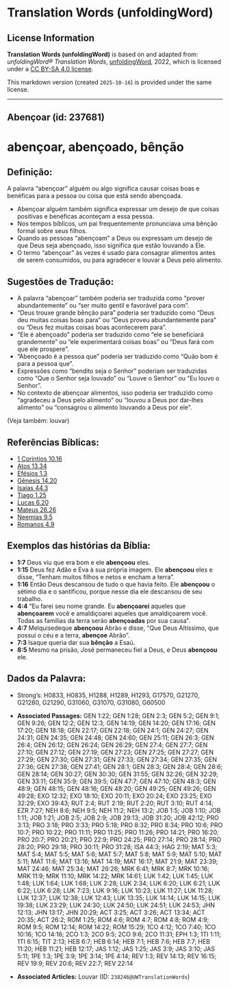 # Translation Words (unfoldingWord)

## License Information

**Translation Words (unfoldingWord)** is based on and adapted from: _unfoldingWord® Translation Words_, [unfoldingWord](https://unfoldingword.org/utw), 2022, which is licensed under a [CC BY-SA 4.0 license](https://creativecommons.org/licenses/by-sa/4.0/legalcode.en).

This markdown version (created `2025-10-16`) is provided under the same license.



--------------------------------

## Abençoar (id: 237681)

abençoar, abençoado, bênção
===========================

Definição:
----------

A palavra “abençoar” alguém ou algo significa causar coisas boas e benéficas para a pessoa ou coisa que está sendo abençoada.

* Abençoar alguém também significa expressar um desejo de que coisas positivas e benéficas aconteçam a essa pessoa.
* Nos tempos bíblicos, um pai frequentemente pronunciava uma bênção formal sobre seus filhos.
* Quando as pessoas “abençoam” a Deus ou expressam um desejo de que Deus seja abençoado, isso significa que estão louvando a Ele.
* O termo “abençoar” às vezes é usado para consagrar alimentos antes de serem consumidos, ou para agradecer e louvar a Deus pelo alimento.

Sugestões de Tradução:
----------------------

* A palavra “abençoar” também poderia ser traduzida como “prover abundantemente” ou “ser muito gentil e favorável para com”.
* “Deus trouxe grande bênção para” poderia ser traduzido como “Deus deu muitas coisas boas para” ou “Deus proveu abundantemente para” ou “Deus fez muitas coisas boas acontecerem para”.
* “Ele é abençoado” poderia ser traduzido como “ele se beneficiará grandemente” ou “ele experimentará coisas boas” ou “Deus fará com que ele prospere”.
* “Abençoado é a pessoa que” poderia ser traduzido como “Quão bom é para a pessoa que”.
* Expressões como “bendito seja o Senhor” poderiam ser traduzidas como “Que o Senhor seja louvado” ou “Louve o Senhor” ou “Eu louvo o Senhor”.
* No contexto de abençoar alimentos, isso poderia ser traduzido como “agradeceu a Deus pelo alimento” ou “louvou a Deus por dar\-lhes alimento” ou “consagrou o alimento louvando a Deus por ele”.

(Veja também: louvar)

Referências Bíblicas:
---------------------

* [1 Coríntios 10\.16](https://ref.ly/1Cor10:16)
* [Atos 13\.34](https://ref.ly/Acts13:34)
* [Efésios 1\.3](https://ref.ly/Eph1:3)
* [Gênesis 14\.20](https://ref.ly/Gen14:20)
* [Isaías 44\.3](https://ref.ly/Isa44:3)
* [Tiago 1\.25](https://ref.ly/Jas1:25)
* [Lucas 6\.20](https://ref.ly/Luke6:20)
* [Mateus 26\.26](https://ref.ly/Matt26:26)
* [Neemias 9\.5](https://ref.ly/Neh9:5)
* [Romanos 4\.9](https://ref.ly/Rom4:9)

Exemplos das histórias da Bíblia:
---------------------------------

* **1:7** Deus viu que era bom e ele **abençoou** eles.
* **1:15** Deus fez Adão e Eva à sua própria imagem. Ele **abençoou** eles e disse, “Tenham muitos filhos e netos e encham a terra”.
* **1:16** Então Deus descansou de tudo o que havia feito. Ele **abençoou** o sétimo dia e o santificou, porque nesse dia ele descansou de seu trabalho.
* **4:4** “Eu farei seu nome grande. Eu **abençoarei** aqueles que **abençoarem** você e amaldiçoarei aqueles que amaldiçoarem você. Todas as famílias da terra serão **abençoadas** por sua causa”.
* **4:7** Melquisedeque **abençoou** Abrão e disse, “Que Deus Altíssimo, que possui o céu e a terra, **abençoe** Abrão”.
* **7:3** Isaque queria dar sua **bênção** a Esaú.
* **8:5** Mesmo na prisão, José permaneceu fiel a Deus, e Deus **abençoou** ele.

Dados da Palavra:
-----------------

* Strong’s: H0833, H0835, H1288, H1289, H1293, G17570, G21270, G21280, G21290, G31060, G31070, G31080, G60500

* **Associated Passages:** GEN 1:22; GEN 1:28; GEN 2:3; GEN 5:2; GEN 9:1; GEN 9:26; GEN 12:2; GEN 12:3; GEN 14:19; GEN 14:20; GEN 17:16; GEN 17:20; GEN 18:18; GEN 22:17; GEN 22:18; GEN 24:1; GEN 24:27; GEN 24:31; GEN 24:35; GEN 24:48; GEN 24:60; GEN 25:11; GEN 26:3; GEN 26:4; GEN 26:12; GEN 26:24; GEN 26:29; GEN 27:4; GEN 27:7; GEN 27:10; GEN 27:12; GEN 27:19; GEN 27:23; GEN 27:25; GEN 27:27; GEN 27:29; GEN 27:30; GEN 27:31; GEN 27:33; GEN 27:34; GEN 27:35; GEN 27:36; GEN 27:38; GEN 27:41; GEN 28:1; GEN 28:3; GEN 28:4; GEN 28:6; GEN 28:14; GEN 30:27; GEN 30:30; GEN 31:55; GEN 32:26; GEN 32:29; GEN 33:11; GEN 35:9; GEN 39:5; GEN 47:7; GEN 47:10; GEN 48:3; GEN 48:9; GEN 48:15; GEN 48:16; GEN 48:20; GEN 49:25; GEN 49:26; GEN 49:28; EXO 12:32; EXO 18:10; EXO 20:11; EXO 20:24; EXO 23:25; EXO 32:29; EXO 39:43; RUT 2:4; RUT 2:19; RUT 2:20; RUT 3:10; RUT 4:14; EZR 7:27; NEH 8:6; NEH 9:5; NEH 11:2; NEH 13:2; JOB 1:5; JOB 1:10; JOB 1:11; JOB 1:21; JOB 2:5; JOB 2:9; JOB 29:13; JOB 31:20; JOB 42:12; PRO 3:13; PRO 3:18; PRO 3:33; PRO 5:18; PRO 8:32; PRO 8:34; PRO 10:6; PRO 10:7; PRO 10:22; PRO 11:11; PRO 11:25; PRO 11:26; PRO 14:21; PRO 16:20; PRO 20:7; PRO 20:21; PRO 22:9; PRO 24:25; PRO 27:14; PRO 28:14; PRO 28:20; PRO 29:18; PRO 30:11; PRO 31:28; ISA 44:3; HAG 2:19; MAT 5:3; MAT 5:4; MAT 5:5; MAT 5:6; MAT 5:7; MAT 5:8; MAT 5:9; MAT 5:10; MAT 5:11; MAT 11:6; MAT 13:16; MAT 14:19; MAT 16:17; MAT 21:9; MAT 23:39; MAT 24:46; MAT 25:34; MAT 26:26; MRK 6:41; MRK 8:7; MRK 10:16; MRK 11:9; MRK 11:10; MRK 14:22; MRK 14:61; LUK 1:42; LUK 1:45; LUK 1:48; LUK 1:64; LUK 1:68; LUK 2:28; LUK 2:34; LUK 6:20; LUK 6:21; LUK 6:22; LUK 6:28; LUK 7:23; LUK 9:16; LUK 10:23; LUK 11:27; LUK 11:28; LUK 12:37; LUK 12:38; LUK 12:43; LUK 13:35; LUK 14:14; LUK 14:15; LUK 19:38; LUK 23:29; LUK 24:30; LUK 24:50; LUK 24:51; LUK 24:53; JHN 12:13; JHN 13:17; JHN 20:29; ACT 3:25; ACT 3:26; ACT 13:34; ACT 20:35; ACT 26:2; ROM 1:25; ROM 4:6; ROM 4:7; ROM 4:8; ROM 4:9; ROM 9:5; ROM 12:14; ROM 14:22; ROM 15:29; 1CO 4:12; 1CO 7:40; 1CO 10:16; 1CO 14:16; 2CO 1:3; 2CO 9:5; 2CO 9:6; 2CO 11:31; EPH 1:3; 1TI 1:11; 1TI 6:15; TIT 2:13; HEB 6:7; HEB 6:14; HEB 7:1; HEB 7:6; HEB 7:7; HEB 11:20; HEB 11:21; HEB 12:17; JAS 1:12; JAS 1:25; JAS 3:9; JAS 3:10; JAS 5:11; 1PE 1:3; 1PE 3:9; 1PE 3:14; 1PE 4:14; REV 1:3; REV 14:13; REV 16:15; REV 19:9; REV 20:6; REV 22:7; REV 22:14
* **Associated Articles:** Louvar (ID: `238246@UWTranslationWords`)

